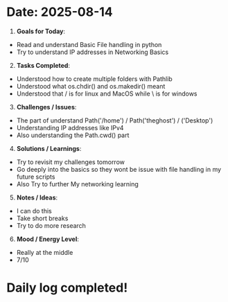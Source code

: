 
Date: 2025-08-14
========================================
1. **Goals for Today**:
- Read and understand Basic File handling in python
- Try to understand IP addresses in Networking Basics

2. **Tasks Completed**:
- Understood how to create multiple folders with Pathlib
- Understood what os.chdir() and os.makedir() meant
- Understood that / is for linux and MacOS while \ is for windows

3. **Challenges / Issues**:
- The part of understand Path('/home') / Path('theghost') / ('Desktop')
- Understanding IP addresses like IPv4
- Also understanding the Path.cwd() part

4. **Solutions / Learnings**:
- Try to revisit my challenges tomorrow
- Go deeply into the basics so they wont be issue with file handling in my future scripts
- Also Try to further My networking learning

5. **Notes / Ideas**:
- I can do this
- Take short breaks
- Try to do more research

6. **Mood / Energy Level**:
- Really at the middle
- 7/10




Daily log completed!
========================================
